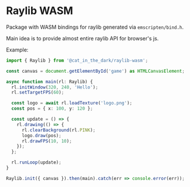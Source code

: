 # Raylib WASM

Package with WASM bindings for raylib generated via `emscripten/bind.h`.

Main idea is to provide almost entire raylib API for browser's js.

Example:

```typescript
import { Raylib } from '@cat_in_the_dark/raylib-wasm';

const canvas = document.getElementById('game') as HTMLCanvasElement;

async function main(rl: Raylib) {
  rl.initWindow(320, 240, 'Hello');
  rl.setTargetFPS(60);

  const logo = await rl.loadTexture('logo.png');
  const pos = { x: 100, y: 120 };

  const update = () => {
    rl.drawing(() => {
      rl.clearBackground(rl.PINK);
      logo.draw(pos);
      rl.drawFPS(10, 10);
    });
  };

  rl.runLoop(update);
}

Raylib.init({ canvas }).then(main).catch(err => console.error(err));
```
